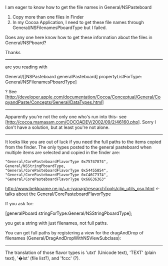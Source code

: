 I am eager to know how to get the file names in General/NSPasteboard

1) Copy more than one files in Finder
2) In my Cocoa Application, I need to get these file names through General/NSFilenamesPboardType but I failed.

Does any one here know how to get these information about the files in General/NSPboard?

Thanks

---- 

are you reading with

    
General/[[NSPasteboard generalPasteboard] propertyListForType: General/NSFilenamesPboardType]

? See [http://developer.apple.com/documentation/Cocoa/Conceptual/General/CopyandPaste/Concepts/General/DataTypes.html]

----

Apparently you're not the only one who's run into this- see [http://cocoa.mamasam.com/COCOADEV/2002/09/2/46160.php]. Sorry I don't have a solution, but at least you're not alone.

----

It looks like you are out of luck if you need the full paths to the items copied from the finder. The only types posted to the general pasteboard when multiple items are selected and copied in the finder are:

    
    "General/CorePasteboardFlavorType 0x75747874", 
    General/NSStringPboardType, 
    "General/CorePasteboardFlavorType 0x54455854", 
    "General/CorePasteboardFlavorType 0xC46C7374", 
    "General/CorePasteboardFlavorType 0x66636363"


http://www.bekkoame.ne.jp/~n-iyanag/researchTools/clip_utils_osx.html <- talks about the General/CorePasteboardFlavorType

If you ask for:

    
 [generalPboard stringForType:General/NSStringPboardType];


you get a string with just filenames, not full paths. 

You can get full paths by registering a view for the dragAndDrop of filenames (General/DragAndDropWithNSViewSubclass):

----

The translation of those flavor types is 'utxt' (Unicode text), 'TEXT' (plain text), '�lst' (file list?), and 'fccc' (?).